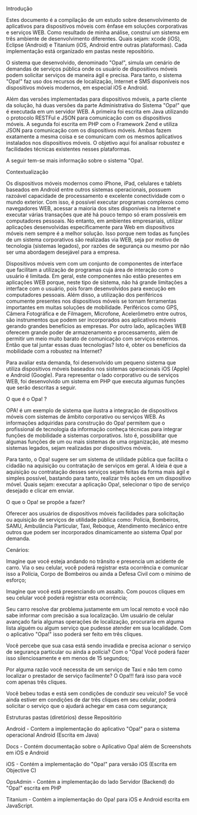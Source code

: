 Introdução

Estes documento é a compilação de um estudo sobre desenvolvimento de aplicativos para dispositivos móveis com ênfase em soluções corporativas e serviços WEB. 
Como resultado de minha análise, construí um sistema em três ambiente de desenvolvimento diferentes. Quais sejam: xcode (iOS), Eclipse (Android) e Titanium (iOS, Android entre outras plataformas). Cada implementação está organizado em pastas neste repositório.

  
O sistema que desenvolvido, denominado "Opa!", simula um cenário de demandas de serviços pública onde os usuário de dispositivos móveis podem solicitar serviços de maneira ágil e precisa. Para tanto, o sistema "Opa!" faz uso dos recursos de localização, Internet e SMS disponíveis nos dispositivos móveis modernos, em especial iOS e Android.   

Além das versões implementadas para dispositivos móveis, a parte cliente da solução, há duas versões da parte Administrativa do Sistema "Opa!" que é executada em um servidor WEB. A primeira foi escrita em Java utilizando o protocolo RESTFul e JSON para comunicação com os dispositivos móveis.  A segunda foi escrita em PHP com o Framework Zend e utiliza JSON para comunicação com os dispositivos móveis.
Ambas fazem exatamente a mesma coisa e se comunicam com os mesmos aplicativos instalados nos dispositivos móveis. O objetivo aqui foi analisar robustez e facilidades técnicas existentes nesses plataformas.


A seguir tem-se mais informação sobre o sistema "Opa!. 


 
 
 
Contextualização


Os dispositivos móveis modernos como iPhone, iPad, celulares e tablets baseados em Android entre outros sistemas operacionais, possuem razoável capacidade de processamento  e excelente conectividade com o mundo exterior. Com isso, é possível executar programas complexos como navegadores WEB, acessar a maioria dos sites disponíveis na Internet e executar várias transações que até há pouco tempo só eram possíveis em computadores pessoais.  No entanto, em ambientes empresariais, utilizar aplicações desenvolvidas especificamente para Web em dispositivos móveis nem sempre é a melhor solução.  Isso porque nem todas as funções de um sistema corporativos são realizadas via WEB, seja por motivo de tecnologia (sistemas legados), por razões de segurança ou mesmo por não ser uma abordagem desejável para a empresa. 

Dispositivos móveis vem com um conjunto de componentes de interface que facilitam a utilização de programas cuja área de interação com o usuário é limitada. Em geral, este componentes não estão presentes em aplicações WEB porque, neste tipo de sistema, não há grande limitações a interface com o usuário, pois foram desenvolvidos para execução em computadores pessoais.  Além disso, a utilização dos periféricos comumente presentes nos dispositivos móveis se tornam ferramentas importantes em muitas soluções de mobilidade.  Periféricos como GPS,  Câmera Fotográfica e de Filmagem, Microfone, Acelerômetro entre outros, são instrumentos que podem ser incorporados aos aplicativos móveis gerando grandes benefícios as empresas.   Por outro lado, aplicações WEB oferecem grande poder de armazenamento e processamento, além de permitir um meio muito barato de comunicação com serviços externos. 
Então que tal juntar essas duas tecnologias?  Isto é, obter os benefícios da mobilidade com a robustez na Internet? 

Para avaliar esta demanda, foi desenvolvido um pequeno sistema que utiliza dispositivos móveis baseados nos sistemas operacionais iOS (Apple) e Android (Google).  Para representar o lado corporativo ou de serviços WEB, foi desenvolvido um sistema em PHP que executa algumas funções que serão descritas a seguir.
 
 
  

O que é o Opa! ?


OPA! é um exemplo de sistema que ilustra a integração de dispositivos móveis com sistemas de âmbito corporativo ou serviços WEB.  As informações adquiridas para construção do Opa! permitem que o profissional de tecnologia da informação conheça técnicas para integrar funções de mobilidade a sistemas corporativos.   Isto é,  possibilitar que algumas funções de um ou mais sistemas de uma organização, até mesmo sistemas legados, sejam realizadas por dispositivos móveis. 

Para tanto, o Opa! sugere ser um  sistema de utilidade pública que facilita o cidadão na aquisição ou contratação de serviços em geral.  A ideia é que a aquisição ou contratação desses serviços sejam feitas da forma mais ágil e simples possível, bastando para tanto, realizar três ações em um dispositivo móvel. Quais sejam:  executar a aplicação Opa!, selecionar o  tipo de serviço desejado e clicar em enviar.
 
O que o Opa! se propõe a fazer?

Oferecer aos usuários de dispositivos móveis facilidades para solicitação ou aquisição de serviços de utilidade pública como: Polícia, Bombeiros, SAMU, Ambulância Particular, Taxi,  Reboque, Atendimento mecânico entre outros que podem ser incorporados dinamicamente ao sistema Opa! por demanda.




Cenários:


Imagine que você esteja andando no trânsito e presencia um acidente de carro. Via o seu celular, você poderá registrar esta ocorrência e comunicar isso a Polícia, Corpo de Bombeiros ou ainda a Defesa Civil com o mínimo de esforço;  

Imagine que você está presenciando um assalto.  Com poucos cliques em seu celular você poderá registrar esta ocorrência;

Seu carro resolve dar problema justamente em um local remoto e você não sabe informar com precisão a sua localização.  Um usuário de celular avançado faria algumas operações de localização,  procuraria em alguma lista alguém ou algum serviço que pudesse atender em sua localidade. Com o aplicativo "Opa!" isso poderá ser feito em três cliques.


Você percebe que sua casa está sendo invadida e precisa acionar o serviço de segurança particular ou ainda a polícia? Com o "Opa! Você poderá fazer isso silenciosamente e em menos de 15 segundos;  

Por alguma razão você necessita de um serviço de Taxi e não tem como localizar o prestador de serviço facilmente? O Opa!!! fará isso para você com apenas três cliques. 

Você bebeu todas e está sem condições de conduzir seu veículo?  Se você ainda estiver em  condições de dar três cliques em seu celular, poderá solicitar o serviço que o ajudará achegar em casa com segurança;






Estruturas pastas (diretórios) desse Repositório



Android - Contem a implementação do aplicativo "Opa!" para o sistema operacional Android (Escrita em Java) 

Docs - Contém documentação sobre o Aplicativo Opa! além de Screenshots em iOS e Android

iOS - Contém a implementação do "Opa!" para versão iOS (Escrita em Objective C)

OpsAdmin - Contém a implementação do lado Servidor (Backend) do "Opa!" escrita em PHP

Titanium - Contém a implementação do Opa! para iOS e Android escrita em JavaScript.




